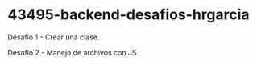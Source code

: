 # 43495-backend-desafios-hrgarcia
Desafío 1 - Crear una clase.

Desafío 2 - Manejo de archivos con JS
